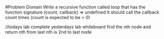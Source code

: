 #Problem Domain
Write a recursive function called loop that has the function signature (count, callback) => undefined It should call the callback count times (count is expected to be > 0)


//todays lab complete yesterdays lab
whiteboard find the nth node and return nth from last
nth is 2nd to last node
